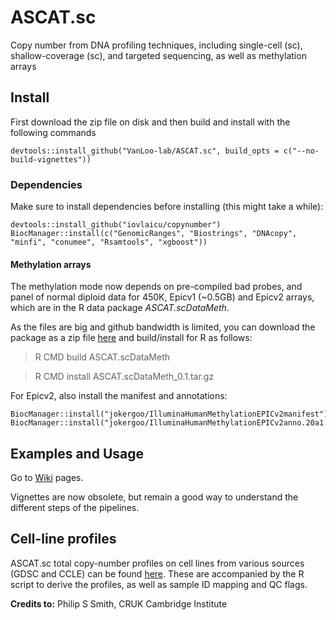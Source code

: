 # ASCAT.sc
Copy number from DNA profiling techniques, including single-cell (sc),
shallow-coverage (sc), and targeted sequencing, as well as methylation arrays


## Install

First download the zip file on disk and then build and install with the following commands

```{r}
devtools::install_github("VanLoo-lab/ASCAT.sc", build_opts = c("--no-build-vignettes"))
```

### Dependencies 

Make sure to install dependencies before installing (this might take a while):

```{r}
devtools::install_github("iovlaicu/copynumber")
BiocManager::install(c("GenomicRanges", "Biostrings", "DNAcopy",
"minfi", "conumee", "Rsamtools", "xgboost"))
```

#### Methylation arrays
The methylation mode now depends on pre-compiled bad probes, and panel of
normal diploid data for 450K, Epicv1 (~0.5GB) and Epicv2 arrays,
which are in the R data package *ASCAT.scDataMeth*.

As the files are big and github bandwidth is limited, you can download
the package as a zip file
[here](https://drive.google.com/drive/folders/1zDu5-WEYq3OQ8qSZANBOMYTw-H-LNWTU?usp=share_link)
and build/install for R as follows:

> R CMD build ASCAT.scDataMeth

> R CMD install ASCAT.scDataMeth_0.1.tar.gz

For Epicv2, also install the manifest and annotations:

```{r}
BiocManager::install("jokergoo/IlluminaHumanMethylationEPICv2manifest")
BiocManager::install("jokergoo/IlluminaHumanMethylationEPICv2anno.20a1.hg38")
```

## Examples and Usage

Go to [Wiki](https://github.com/VanLoo-lab/ASCAT.sc/wiki) pages.

Vignettes are now obsolete, but remain a good way to understand the
different steps of the pipelines.

## Cell-line profiles

ASCAT.sc total copy-number profiles on cell lines from various sources (GDSC and CCLE) can be found [here](https://drive.google.com/drive/folders/1RwhF9cw6KP55fHtlNKTzk36syXN9fspo?usp=sharing).
These are accompanied by the R script to derive the profiles, as well as sample ID mapping and QC flags.

**Credits to:** Philip S Smith, CRUK Cambridge Institute

